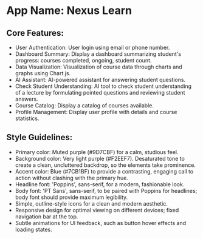 # **App Name**: Nexus Learn

## Core Features:

- User Authentication: User login using email or phone number.
- Dashboard Summary: Display a dashboard summarizing student's progress: courses completed, ongoing, student count.
- Data Visualization: Visualization of course data through charts and graphs using Chart.js.
- AI Assistant: AI-powered assistant for answering student questions.
- Check Student Understanding: AI tool to check student understanding of a lecture by formulating pointed questions and reviewing student answers.
- Course Catalog: Display a catalog of courses available.
- Profile Management: Display user profile with details and course statistics.

## Style Guidelines:

- Primary color: Muted purple (#9D7CBF) for a calm, studious feel.
- Background color: Very light purple (#F2EEF7). Desaturated tone to create a clean, uncluttered backdrop, so the elements take prominence.
- Accent color: Blue (#7CB1BF) to provide a contrasting, engaging call to action without clashing with the primary hue.
- Headline font: 'Poppins', sans-serif, for a modern, fashionable look.
- Body font: 'PT Sans', sans-serif, to be paired with Poppins for headlines; body font should provide maximum legibility.
- Simple, outline-style icons for a clean and modern aesthetic.
- Responsive design for optimal viewing on different devices; fixed navigation bar at the top.
- Subtle animations for UI feedback, such as button hover effects and loading states.